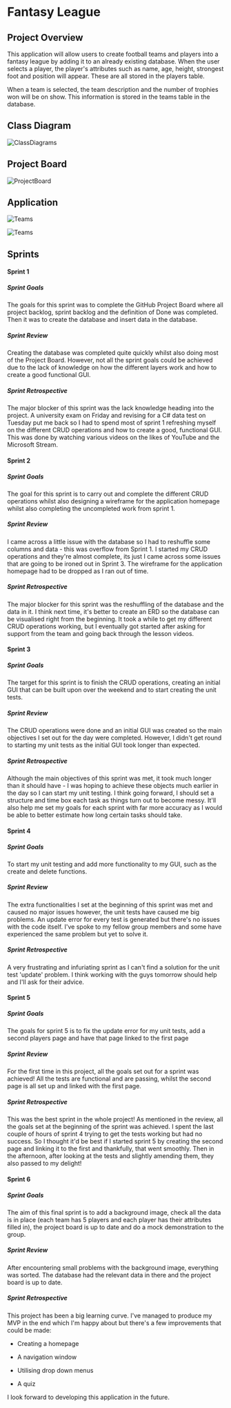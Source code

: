 # Fantasy League

## Project Overview

This application will allow users to create football teams and players into a fantasy league by  adding it to an already existing database. When the user selects a player, the player's attributes such as name, age, height, strongest foot and position will appear. These are all stored in the players table.

When a team is selected, the team description and the number of trophies won will be on show. This information is stored in the teams table in the database.

## Class Diagram

![ClassDiagrams](https://raw.githubusercontent.com/huthaifa96/FootballProject/master/Images/ClassDiagrams.PNG)

## Project Board

![ProjectBoard](https://raw.githubusercontent.com/huthaifa96/FootballProject/master/Images/ProjectBoard.PNG)

## Application

![Teams](https://raw.githubusercontent.com/huthaifa96/FootballProject/master/Images/Teams.PNG)

![Teams](https://raw.githubusercontent.com/huthaifa96/FootballProject/master/Images/Players.PNG)



## Sprints

#### Sprint 1

##### Sprint Goals

The goals for this sprint was to complete the GitHub Project Board where all project backlog, sprint backlog and the definition of Done was completed. Then it was to create the database and insert data in the database.

##### Sprint Review

Creating the database was completed quite quickly whilst also doing most of the Project Board. However, not all the sprint goals could be achieved due to the lack of knowledge on how the different layers work and how to create a good functional GUI.

##### Sprint Retrospective

The major blocker of this sprint was the lack knowledge heading into the project. A university exam on Friday and revising for a C# data test on Tuesday put me back so I had to spend most of sprint 1 refreshing myself on the different CRUD operations and how to create a good, functional GUI. This was done by watching various videos on the likes of YouTube and the Microsoft Stream.

#### Sprint 2

##### Sprint Goals

The goal for this sprint is to carry out and complete the different CRUD operations whilst also designing a wireframe for the application homepage whilst also completing the uncompleted work from sprint 1.

##### Sprint Review

I came across a little issue with the database so I had to reshuffle some columns and data - this was overflow from Sprint 1. I started my CRUD operations and they're almost complete, its just I came across some issues that are going to be ironed out in Sprint 3. The wireframe for the application homepage had to be dropped as I ran out of time.

##### Sprint Retrospective

The major blocker for this sprint was the reshuffling of the database and the data in it. I think next time, it's better to create an ERD so the database can be visualised right from the beginning. It took a while to get my different CRUD operations working, but I eventually got started after asking for support from the team and going back through the lesson videos.

#### Sprint 3

##### Sprint Goals

The target for this sprint is to finish the CRUD operations, creating an initial GUI that can be built upon over the weekend and to start creating the unit tests.

##### Sprint Review

The CRUD operations were done and an initial GUI was created so the main objectives I set out for the day were completed. However, I didn't get round to starting my unit tests as the initial GUI took longer than expected. 

##### Sprint Retrospective

Although the main objectives of this sprint was met, it took much longer than it should have - I was hoping to achieve these objects much earlier in the day so I can start my unit testing. I think going forward, I should set a structure and time box each task as things turn out to become messy. It'll also help me set my goals for each sprint with far more accuracy as I would be able to better estimate how long certain tasks should take.

#### Sprint 4

##### Sprint Goals

To start my unit testing and add more functionality to my GUI, such as the create and delete functions.

##### Sprint Review

The extra functionalities I set at the beginning of this sprint was met and caused no major issues however, the unit tests have caused me big problems. An update error for every test is generated but there's no issues with the code itself. I've spoke to my fellow group members and some have experienced the same problem but yet to solve it.

##### Sprint Retrospective

A very frustrating and infuriating sprint as I can't find a solution for the unit test 'update' problem. I think working with the guys tomorrow should help and I'll ask for their advice.

#### Sprint 5

##### Sprint Goals

The goals for sprint 5 is to fix the update error for my unit tests, add a second players page and have that page linked to the first page

##### Sprint Review

For the first time in this project, all the goals set out for a sprint was achieved! All the tests are functional and are passing, whilst the second page is all set up and linked with the first page.

##### Sprint Retrospective

This was the best sprint in the whole project! As mentioned in the review, all the goals set at the beginning of the sprint was achieved. I spent the last couple of hours of sprint 4 trying to get the tests working but had no success. So I thought it'd be best if I started sprint 5 by creating the second page and linking it to the first and thankfully, that went smoothly. Then in the afternoon, after looking at the tests and slightly amending them, they also passed to my delight! 

#### Sprint 6

##### Sprint Goals

The aim of this final sprint is to add a background image, check all the data is in place (each team has 5 players and each player has their attributes filled in), the project board is up to date and do a mock demonstration to the group.

##### Sprint Review

After encountering small problems with the background image, everything was sorted. The database had the relevant data in there and the project board is up to date.


##### Sprint Retrospective

This project has been a big learning curve. I've managed to produce my MVP in the end which I'm happy about but there's a few improvements that could be made:

- Creating a homepage

- A navigation window
- Utilising drop down menus
- A quiz

I look forward to developing this application in the future.